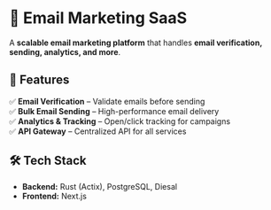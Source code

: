 # **📧 Email Marketing SaaS**

A **scalable email marketing platform** that handles **email verification, sending, analytics, and more**.

## 🚀 **Features**

✅ **Email Verification** – Validate emails before sending  
✅ **Bulk Email Sending** – High-performance email delivery  
✅ **Analytics & Tracking** – Open/click tracking for campaigns  
✅ **API Gateway** – Centralized API for all services

## 🛠 **Tech Stack**

- **Backend:** Rust (Actix), PostgreSQL, Diesal
- **Frontend:** Next.js

